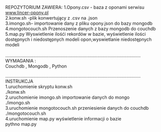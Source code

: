 REPOZYTORIUM ZAWIERA:
1.Opony.csv - baza z oponami serwisu www.lincer-opony.pl<br>
2.konw.sh -plik konwertujący z .csv  na .json<br>
3.imongo.sh- importowanie dany z pliku opony.json do bazy mongodb<br>
4.mongotocouch.sh Przenoszenie danych z bazy mongodb do couchdb<br>
5.map.py Wyswietlenie ilośći rekordów w bazie, wyświetlenie ilości dostępnych i niedostępnych  modeli opon,wyswietlanie niedostępnych modeli<br>
<br> 
..........................................................................................................
WYMAGANIA :<br> 
Couchdb , Mongodb , Python <br>

..........................................................................................................
INSTRUKCJA<br> 
1.uruchomienie skryptu konw.sh<br> 
   ./konw.sh<br> 
2.uruchomienie imongo.sh importowanie danych do mongo<br> 
   ./imongo.sh<br> 
3.uruchomienie mongotocouch.sh przeniesienie danych do couchdb<br> 
  ./mongotocouch.sh<br> 
4.uruchomienie map.py  wyświetlenie informacji o bazie<br> 
pythno map.py <br> 
